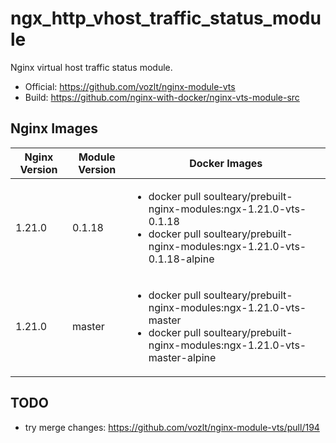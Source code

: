# ngx_http_vhost_traffic_status_module

Nginx virtual host traffic status module.

- Official: https://github.com/vozlt/nginx-module-vts
- Build: https://github.com/nginx-with-docker/nginx-vts-module-src
## Nginx Images

<table>
    <thead>
        <tr>
            <th>Nginx Version</th>
            <th>Module Version</th>
            <th>Docker Images</th>
        </tr>
    </thead>
    <tbody>
        <tr>
            <td>1.21.0</td>
            <td>0.1.18</td>
            <td><ul>
                <li>docker pull soulteary/prebuilt-nginx-modules:ngx-1.21.0-vts-0.1.18</li>
                <li>docker pull soulteary/prebuilt-nginx-modules:ngx-1.21.0-vts-0.1.18-alpine</li>
            </ul></td>
        </tr>
        <tr>
            <td>1.21.0</td>
            <td>master</td>
            <td><ul>
                <li>docker pull soulteary/prebuilt-nginx-modules:ngx-1.21.0-vts-master</li>
                <li>docker pull soulteary/prebuilt-nginx-modules:ngx-1.21.0-vts-master-alpine</li>
            </ul></td>
        </tr>
    </tbody>
</table>

## TODO

- try merge changes: https://github.com/vozlt/nginx-module-vts/pull/194
